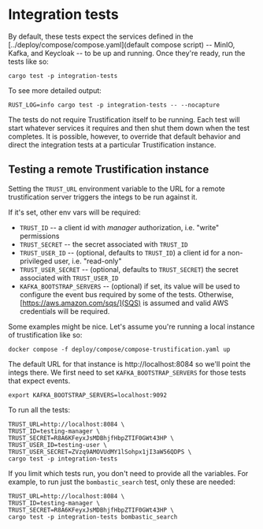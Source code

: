 # Integration tests

By default, these tests expect the services defined in the
[../deploy/compose/compose.yaml](default compose script) -- MinIO,
Kafka, and Keycloak -- to be up and running. Once they're ready, run
the tests like so:

```shell
cargo test -p integration-tests
```

To see more detailed output:

```shell
RUST_LOG=info cargo test -p integration-tests -- --nocapture
```

The tests do not require Trustification itself to be running. Each
test will start whatever services it requires and then shut them down
when the test completes. It is possible, however, to override that
default behavior and direct the integration tests at a particular
Trustification instance.

## Testing a remote Trustification instance

Setting the `TRUST_URL` environment variable to the URL for a remote
trustification server triggers the integs to be run against it.

If it's set, other env vars will be required:
  * `TRUST_ID` -- a client id with *manager* authorization, i.e. "write" permissions
  * `TRUST_SECRET` -- the secret associated with `TRUST_ID`
  * `TRUST_USER_ID` -- (optional, defaults to `TRUST_ID`) a client id
    for a non-privileged user, i.e. "read-only"
  * `TRUST_USER_SECRET` -- (optional, defaults to `TRUST_SECRET`) the
    secret associated with `TRUST_USER_ID`
  * `KAFKA_BOOTSTRAP_SERVERS` -- (optional) if set, its value will be
    used to configure the event bus required by some of the
    tests. Otherwise, [https://aws.amazon.com/sqs/](SQS) is assumed
    and valid AWS credentials will be required.

Some examples might be nice. Let's assume you're running a local
instance of trustification like so:

```shell
docker compose -f deploy/compose/compose-trustification.yaml up
```

The default URL for that instance is http://localhost:8084 so we'll
point the integs there. We first need to set `KAFKA_BOOTSTRAP_SERVERS`
for those tests that expect events.

```shell
export KAFKA_BOOTSTRAP_SERVERS=localhost:9092
```

To run all the tests:

```shell
TRUST_URL=http://localhost:8084 \
TRUST_ID=testing-manager \
TRUST_SECRET=R8A6KFeyxJsMDBhjfHbpZTIF0GWt43HP \
TRUST_USER_ID=testing-user \
TRUST_USER_SECRET=ZVzq9AMOVUdMY1lSohpx1jI3aW56QDPS \
cargo test -p integration-tests 
```

If you limit which tests run, you don't need to provide all the
variables. For example, to run just the `bombastic_search` test, only
these are needed:

```shell
TRUST_URL=http://localhost:8084 \
TRUST_ID=testing-manager \
TRUST_SECRET=R8A6KFeyxJsMDBhjfHbpZTIF0GWt43HP \
cargo test -p integration-tests bombastic_search
```
